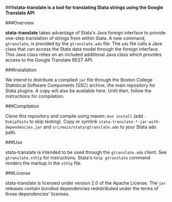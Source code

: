 ###**stata-translate is a tool for translating Stata strings 
 using the Google Translate API**

###Overview

**stata-translate** takes advantage of Stata's Java foreign interface to
provide one-step translation of strings from within Stata.
A new command, `gtranslate`, is provided by the `gtranslate.ado` file.
The `ado` file calls a Java class that can access the Stata data model
through the foreign interface. This Java class relies on an included
additional Java class which provides access to the Google Translate REST API.

###Installation

We intend to distribute a compiled `jar` file through the 
Boston College Statistical Software Components (SSC) archive,
the main repository for Stata plugins. A copy will also be available
here. Until then, follow the instructions for compilation.

###Compilation

Clone this repository and compile using maven: `mvn install` (add
`-DskipTests` to skip testing). Copy or symlink
`stata-translate-*-jar-with-dependencies.jar` and 
`src/main/stata/gtranslate.ado` to your Stata ado path.

###Use

stata-translate is intended to be used through the `gtranslate.ado` client.
See `gtranslate.sthlp` for instructions.
Stata's `help gtranslate` command renders the markup in the `sthlp` file.

###License

stata-translate is licensed under version 2.0 of the Apache License.
The `jar` releases contain bundled dependencies redistributed under the
terms of those dependencies' licenses.